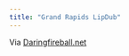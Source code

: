 ```yaml
---
title: "Grand Rapids LipDub"
---
```

<p>Via <a href="http://daringfireball.net/linked/2011/07/06/grand-rapids" title="" target="">Daringfireball.net</a></p>
